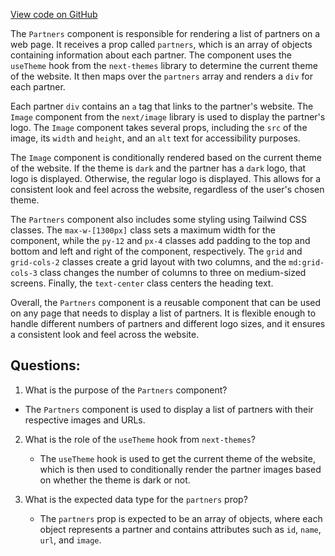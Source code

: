 [View code on GitHub](https://github.com/ergoplatform/ergoweb/components/home/Partners.tsx)

The `Partners` component is responsible for rendering a list of partners on a web page. It receives a prop called `partners`, which is an array of objects containing information about each partner. The component uses the `useTheme` hook from the `next-themes` library to determine the current theme of the website. It then maps over the `partners` array and renders a `div` for each partner.

Each partner `div` contains an `a` tag that links to the partner's website. The `Image` component from the `next/image` library is used to display the partner's logo. The `Image` component takes several props, including the `src` of the image, its `width` and `height`, and an `alt` text for accessibility purposes.

The `Image` component is conditionally rendered based on the current theme of the website. If the theme is `dark` and the partner has a `dark` logo, that logo is displayed. Otherwise, the regular logo is displayed. This allows for a consistent look and feel across the website, regardless of the user's chosen theme.

The `Partners` component also includes some styling using Tailwind CSS classes. The `max-w-[1300px]` class sets a maximum width for the component, while the `py-12` and `px-4` classes add padding to the top and bottom and left and right of the component, respectively. The `grid` and `grid-cols-2` classes create a grid layout with two columns, and the `md:grid-cols-3` class changes the number of columns to three on medium-sized screens. Finally, the `text-center` class centers the heading text.

Overall, the `Partners` component is a reusable component that can be used on any page that needs to display a list of partners. It is flexible enough to handle different numbers of partners and different logo sizes, and it ensures a consistent look and feel across the website.
## Questions: 
 1. What is the purpose of the `Partners` component?
   - The `Partners` component is used to display a list of partners with their respective images and URLs.

2. What is the role of the `useTheme` hook from `next-themes`?
   - The `useTheme` hook is used to get the current theme of the website, which is then used to conditionally render the partner images based on whether the theme is dark or not.

3. What is the expected data type for the `partners` prop?
   - The `partners` prop is expected to be an array of objects, where each object represents a partner and contains attributes such as `id`, `name`, `url`, and `image`.